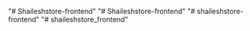 "# Shaileshstore-frontend" 
"# Shaileshstore-frontend" 
"# shaileshstore-frontend" 
"# shaileshstore_frontend" 
